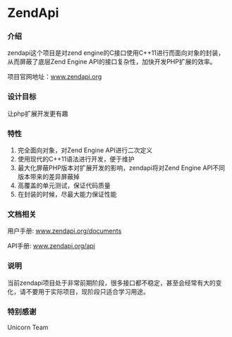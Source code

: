 # ZendApi
### 介绍
zendapi这个项目是对zend engine的C接口使用C++11进行而面向对象的封装，从而屏蔽了底层Zend Engine API的接口复杂性，加快开发PHP扩展的效率。

项目官网地址：www.zendapi.org

### 设计目标
让php扩展开发更有趣

### 特性
1. 完全面向对象，对Zend Engine API进行二次定义
2. 使用现代的C++11语法进行开发，便于维护
3. 最大化屏蔽PHP版本对扩展开发的影响，zendapi将对Zend Engine API不同版本带来的差异屏蔽掉
4. 高覆盖的单元测试，保证代码质量
5. 在封装的时候，尽最大能力保证性能

### 文档相关
用户手册: www.zendapi.org/documents

API手册: www.zendapi.org/api

### 说明
当前zendapi项目处于非常前期阶段，很多接口都不稳定，甚至会经常有大的变化，请不要用于实际项目，现阶段只适合学习用途。
### 特别感谢
Unicorn Team